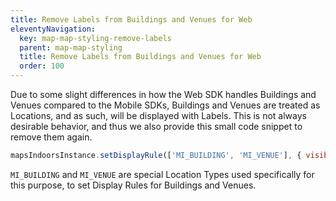 ```yaml
---
title: Remove Labels from Buildings and Venues for Web
eleventyNavigation:
  key: map-map-styling-remove-labels
  parent: map-map-styling
  title: Remove Labels from Buildings and Venues for Web
  order: 100
---
```


Due to some slight differences in how the Web SDK handles Buildings and Venues compared to the Mobile SDKs, Buildings and Venues are treated as Locations, and as such, will be displayed with Labels. This is not always desirable behavior, and thus we also provide this small code snippet to remove them again.

```js
mapsIndoorsInstance.setDisplayRule(['MI_BUILDING', 'MI_VENUE'], { visible: false });
```

`MI_BUILDING` and `MI_VENUE` are special Location Types used specifically for this purpose, to set Display Rules for Buildings and Venues.

